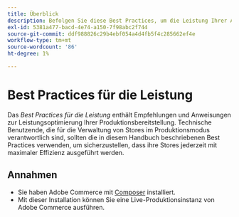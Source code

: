 ```yaml
---
title: Überblick
description: Befolgen Sie diese Best Practices, um die Leistung Ihrer Adobe Commerce-Bereitstellung zu optimieren.
exl-id: 5381a477-bacd-4e74-a150-7f98abc2f744
source-git-commit: ddf988826c29b4ebf054a4d4fb5f4c285662ef4e
workflow-type: tm+mt
source-wordcount: '86'
ht-degree: 1%

---
```


# Best Practices für die Leistung

Das _Best Practices für die Leistung_ enthält Empfehlungen und Anweisungen zur Leistungsoptimierung Ihrer Produktionsbereitstellung. Technische Benutzende, die für die Verwaltung von Stores im Produktionsmodus verantwortlich sind, sollten die in diesem Handbuch beschriebenen Best Practices verwenden, um sicherzustellen, dass ihre Stores jederzeit mit maximaler Effizienz ausgeführt werden.

## Annahmen

* Sie haben Adobe Commerce mit [Composer](../installation/composer.md) installiert.
* Mit dieser Installation können Sie eine Live-Produktionsinstanz von Adobe Commerce ausführen.
